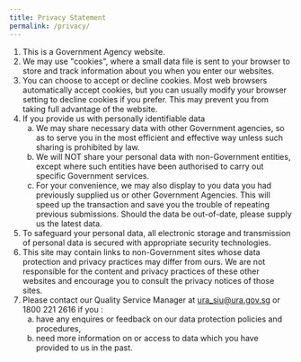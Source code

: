 ```yaml
---
title: Privacy Statement
permalink: /privacy/
---
```

<ol>
<li>This is a Government Agency website.</li>
<li>We may use "cookies", where a small data file is sent to your browser to store and track information about you when you enter our websites.</li>
<li>You can choose to accept or decline cookies. Most web browsers automatically accept cookies, but you can usually modify your browser setting to decline cookies if you prefer. This may prevent you from taking full advantage of the website.</li>
<li>If you provide us with personally identifiable data
<ol style="list-style-type: lower-alpha;">
<li>We may share necessary data with other Government agencies, so as to serve you in the most efficient and effective way unless such sharing is prohibited by law.</li>
<li>We will NOT share your personal data with non-Government entities, except where such entities have been authorised to carry out specific Government services.</li>
<li>For your convenience, we may also display to you data you had previously supplied us or other Government Agencies. This will speed up the transaction and save you the trouble of repeating previous submissions. Should the data be out-of-date, please supply us the latest data.</li>
</ol>
</li>
<li>To safeguard your personal data, all electronic storage and transmission of personal data is secured with appropriate security technologies.</li>
<li>This site may contain links to non-Government sites whose data protection and privacy practices may differ from ours. We are not responsible for the content and privacy practices of these other websites and encourage you to consult the privacy notices of those sites.</li>
<li>Please contact our Quality Service Manager at <a href="mailto:ura_siu@ura.gov.sg">ura_siu@ura.gov.sg</a> or 1800 221 2616 if you :
<ol style="list-style-type: lower-alpha;">
<li>have any enquires or feedback on our data protection policies and procedures,</li>
<li>need more information on or access to data which you have provided to us in the past.</li>
</ol>
</li>
</ol>